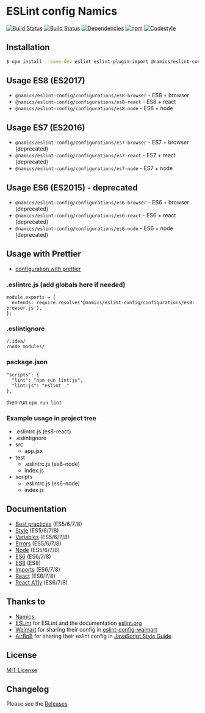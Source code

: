 # ESLint config Namics

[![Build Status](https://img.shields.io/travis/namics/eslint-config-namics/master.svg)](https://travis-ci.org/namics/eslint-config-namics)
[![Build Status](https://ci.appveyor.com/api/projects/status/sroqr91h6gjecoqi/branch/master?svg=true)](https://ci.appveyor.com/project/smollweide/eslint-config-namics/branch/master)
[![Dependencies](https://img.shields.io/david/namics/eslint-config-namics/master.svg)](https://david-dm.org/namics/eslint-config-namics)
[![npm](https://img.shields.io/npm/v/@namics/eslint-config.svg)](https://www.npmjs.com/package/@namics/eslint-config)
[![Codestyle](https://img.shields.io/badge/codestyle-namics-green.svg)](https://github.com/namics/eslint-config-namics)

## Installation

```bash
$ npm install --save-dev eslint eslint-plugin-import @namics/eslint-config
```

## Usage ES8 (ES2017)

- `@namics/eslint-config/configurations/es8-browser` - ES8 + browser
- `@namics/eslint-config/configurations/es8-react` - ES8 + react
- `@namics/eslint-config/configurations/es8-node` - ES8 + node

## Usage ES7 (ES2016)

- `@namics/eslint-config/configurations/es7-browser` - ES7 + browser (deprecated)
- `@namics/eslint-config/configurations/es7-react` - ES7 + react (deprecated)
- `@namics/eslint-config/configurations/es7-node` - ES7 + node

## Usage ES6 (ES2015) - deprecated

- `@namics/eslint-config/configurations/es6-browser` - ES6 + browser (deprecated)
- `@namics/eslint-config/configurations/es6-react` - ES6 + react (deprecated)
- `@namics/eslint-config/configurations/es6-node` - ES6 + node (deprecated)

## Usage with Prettier

- [configuration with prettier](./documentation/with-prettier.md)

### .eslintrc.js (add globals here if needed)

```
module.exports = {
  extends: require.resolve('@namics/eslint-config/configurations/es8-browser.js'),
};
```

### .eslintignore

```
/.idea/
/node_modules/
```

### package.json

```
"scripts": {
  "lint": "npm run lint:js",
  "lint:js": "eslint ."
},
```
then run `npm run lint`

### Example usage in project tree

- .eslintrc.js (es8-react)
- .eslintignore
- src
    - app.jsx
- test
    - .eslintrc.js (es8-node)
    - index.js
- scripts
    - .eslintrc.js (es6-node)
    - index.js

## Documentation

- [Best practices](./documentation/best-practices.md) (ES5/6/7/8)
- [Style](./documentation/style.md) (ES5/6/7/8)
- [Variables](./documentation/variables.md) (ES5/6/7/8)
- [Errors](./documentation/errors.md) (ES5/6/7/8)
- [Node](./documentation/node.md) (ES5/6/7/8)
- [ES6](./documentation/es6.md) (ES6/7/8)
- [ES8](./documentation/es8.md) (ES8)
- [Imports](./documentation/imports.md) (ES6/7/8)
- [React](./documentation/react.md) (ES6/7/8)
- [React A11y](./documentation/react-a11y.md) (ES6/7/8)

## Thanks to

* [Namics.](https://www.namics.com/en/)
* [ESLint](https://github.com/eslint/eslint) for ESLint and the documentation [eslint.org](http://eslint.org/)
* [Walmart](https://github.com/walmartlabs) for sharing their config in [eslint-config-walmart](https://github.com/walmartlabs/eslint-config-walmart)
* [AirBnB](https://github.com/airbnb) for sharing their eslint config in [JavaScript Style Guide](https://github.com/airbnb/javascript)

## License

[MIT License](./LICENSE)

## Changelog

Please see the [Releases](https://github.com/namics/eslint-config-namics/releases)
